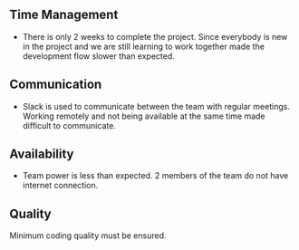 ## Time Management

- There is only 2 weeks to complete the project. Since everybody is new in the project and we are still learning to work together made the development flow slower than expected.

## Communication

- Slack is used to communicate between the team with regular meetings. Working remotely and not being available at the same time made difficult to communicate.

## Availability

- Team power is less than expected. 2 members of the team do not have internet connection.

## Quality

Minimum coding quality must be ensured.
